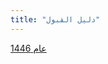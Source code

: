 ```yaml
---
title: "دليل القبول"
---
```


[عام 1446](https://drive.uqu.edu.sa/_/dadregis/files/46/1/Q/QR46N.pdf)
